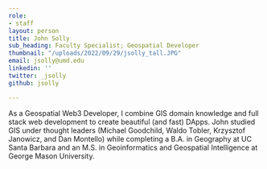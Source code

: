 ```yaml
---
role:
- staff
layout: person
title: John Solly
sub_heading: Faculty Specialist; Geospatial Developer
thumbnail: "/uploads/2022/09/29/jsolly_tall.JPG"
email: jsolly@umd.edu
linkedin: ''
twitter: _jsolly
github: jsolly

---
```

As a Geospatial Web3 Developer, I combine GIS domain knowledge and full stack web development to create beautiful (and fast) DApps. John studied GIS under thought leaders (Michael Goodchild, Waldo Tobler, Krzysztof Janowicz, and Dan Montello) while completing a B.A. in Geography at UC Santa Barbara and an M.S. in Geoinformatics and Geospatial Intelligence at George Mason University.